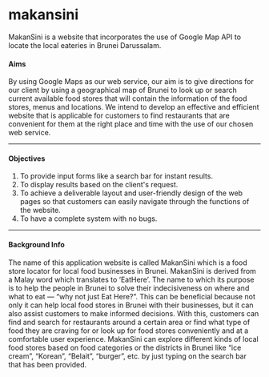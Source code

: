 # makansini

MakanSini is a website that incorporates the use of Google Map API to locate the local eateries in Brunei Darussalam.

#### Aims

By using Google Maps as our web service, our aim is to give directions for our client by
using a geographical map of Brunei to look up or search current available food stores that
will contain the information of the food stores, menus and locations. We intend to develop an
effective and efficient website that is applicable for customers to find restaurants that are
convenient for them at the right place and time with the use of our chosen web service.

---

#### Objectives

1. To provide input forms like a search bar for instant results.
2. To display results based on the client's request.
3. To achieve a deliverable layout and user-friendly design of the web pages so that
customers can easily navigate through the functions of the website.
4. To have a complete system with no bugs.

---

#### Background Info
The name of this application website is called MakanSini which is a food store locator for
local food businesses in Brunei. MakanSini is derived from a Malay word which translates to
‘EatHere’. The name to which its purpose is to help the people in Brunei to solve their
indecisiveness on where and what to eat — “why not just Eat Here?”. This can be beneficial
because not only it can help local food stores in Brunei with their businesses, but it can also
assist customers to make informed decisions. With this, customers can find and search for
restaurants around a certain area or find what type of food they are craving for or look up for
food stores conveniently and at a comfortable user experience. MakanSini can explore
different kinds of local food stores based on food categories or the districts in Brunei like “ice
cream”, “Korean”, “Belait”, “burger”, etc. by just typing on the search bar that has been
provided.


